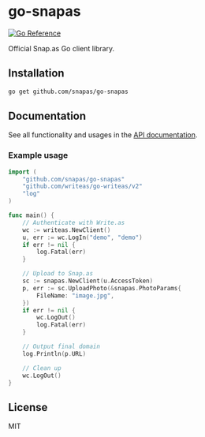 # go-snapas

[![Go Reference](https://pkg.go.dev/badge/github.com/snapas/go-snapas.svg)](https://pkg.go.dev/github.com/snapas/go-snapas)

Official Snap.as Go client library.

## Installation

```bash
go get github.com/snapas/go-snapas
```

## Documentation

See all functionality and usages in the [API documentation](https://developers.snap.as/docs/api/).

### Example usage

```go
import (
	"github.com/snapas/go-snapas"
	"github.com/writeas/go-writeas/v2"
	"log"
)

func main() {
	// Authenticate with Write.as
	wc := writeas.NewClient()
	u, err := wc.LogIn("demo", "demo")
	if err != nil {
		log.Fatal(err)
	}

	// Upload to Snap.as
	sc := snapas.NewClient(u.AccessToken)
	p, err := sc.UploadPhoto(&snapas.PhotoParams{
		FileName: "image.jpg",
	})
	if err != nil {
		wc.LogOut()
		log.Fatal(err)
	}

	// Output final domain
	log.Println(p.URL)

	// Clean up
	wc.LogOut()
}
```

## License

MIT
